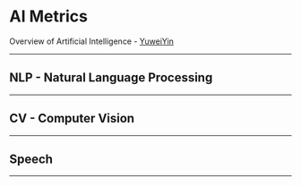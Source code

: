 # AI Metrics

Overview of Artificial Intelligence - [YuweiYin](https://github.com/YuweiYin)

---

## NLP - Natural Language Processing

---

## CV - Computer Vision

---

## Speech

---
